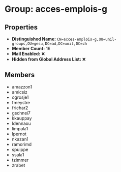 # Group: acces-emplois-g

## Properties

- **Distinguished Name:** `CN=acces-emplois-g,OU=unil-groups,OU=gesu,DC=ad,DC=unil,DC=ch`
- **Member Count:** 16
- **Mail Enabled:** ❌
- **Hidden from Global Address List:** ❌

## Members

- amazzon1
- amicsiz
- cgrosje1
- fmeystre
- frichar2
- gschnei7
- kkauppay
- ldennaou
- limpala1
- lpernot
- nkazan1
- ramorimd
- spuippe
- ssala1
- tzimmer
- zrabet
